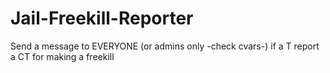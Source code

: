 # Jail-Freekill-Reporter
Send a message to EVERYONE (or admins only -check cvars-) if a T report a CT for making a freekill
